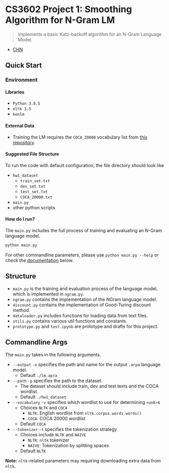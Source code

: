 # CS3602 Project 1: Smoothing Algorithm for N-Gram LM

> Implements a basic Katz-backoff algorithm for an N-Gram Language Model.

- [CHN](./README_CHN.md)

## Quick Start

### Environment

#### Libraries

- `Python 3.8.5`
- `nltk 3.5`
- `kenlm`

#### External Data

- Training the LM requires the `COCA_20000` vocabulary list from [this repository](https://github.com/mahavivo/english-wordlists).

#### Suggested File Structure

To run the code with default configuration, the file directory should look like

- `hw1_dataset`
  - `train_set.txt`
  - `dev_set.txt`
  - `test_set.txt`
  - `COCA_20000.txt`
- `main.py`
- other python scripts

#### How do I run?

The `main.py` includes the full process of training and evaluating an N-Gram language model.

```cmd
python main.py
```

For other commandline parameters, please use `python main.py --help` or check the [documentation](#commandline-args) below.

## Structure

- `main.py` is the training and evaluation process of the language model, which is implemented in `ngram.py`.
- `ngram.py` contains the implementation of the NGram language model.
- `discount.py` contains the implementation of Good-Turing discount method.
- `dataloader.py` includes functions for loading data from text files.
- `utils.py` contains various util functions and constants.
- `prototype.py` and `test.ipynb` are prototype and drafts for this project.

## Commandline Args

The `main.py` takes in the following arguments.

- `--output` `-o` specifies the path and name for the output `.arpa` language model.
  - Default `./lm.apra`
- `--path` `-p` specifies the path to the dataset.
  - The dataset should include train, dev and test texts and the COCA wordlist.
  - Default `./hw1_dataset`
- `--vocabulary` `-v` specifies which wordlist to use for determining `<unk>`s
  - Choices `NLTK` and `COCA`
    - `NLTK`: English wordlist from `nltk.corpus.words.words()`
    - `COCA`: COCA 20000 wordlist
  - Default `COCA`
- `--tokenizer` `-t` specifies the tokenization strategy
  - Choices include `NLTK` and `NAIVE`
    - `NLTK`: `nltk` tokenizer
    - `NAIVE`: Tokenization by splitting spaces
  - Default `NLTK`

**Note:** `nltk`-related parameters may requiring downloading extra data from `nltk`.
